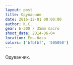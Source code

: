 ```yaml
---
layout: post
title: Одуванчик
date: 2016-12-01 00:00:00
author: К.С.
gear: E-300 / 35mm macro
shoot_date: 2014-06-04
location: Ёль-база
colors: ['bfbfbf', '505050']
---
```


Одуванчик.
